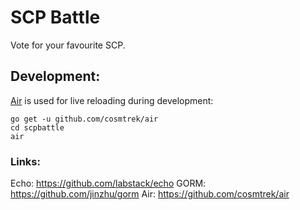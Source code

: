 # SCP Battle

Vote for your favourite SCP.

## Development:

[Air](https://github.com/cosmtrek/air) is used for live reloading during development:
```
go get -u github.com/cosmtrek/air
cd scpbattle
air
```

### Links:

Echo: https://github.com/labstack/echo
GORM: https://github.com/jinzhu/gorm
Air: https://github.com/cosmtrek/air
